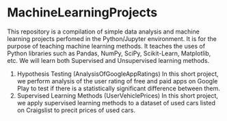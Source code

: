 # MachineLearningProjects
This repository is a compilation of simple data analysis and machine learning projects perfomed in the Python/Jupyter environment. It is for the purpose of teaching machine learning methods. It teaches the uses of Python libraries such as Pandas, NumPy, SciPy, Scikit-Learn, Matplotlib, etc. We will learn both Supervised and Unsupervised learning methods. 

1. Hypothesis Testing (AnalysisOfGoogleAppRatings)
   In this short project, we perform analysis of the user rating of free and paid apps on Google Play to test if there is a statistically significant difference between them.
2. Supervised Learning Methods (UserVehiclePrices)
   In this short project, we apply supervised learning methods to a dataset of used cars listed on Craigslist to precit prices of used cars.
